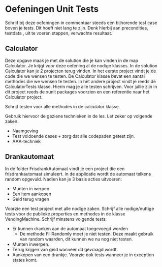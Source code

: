 # Oefeningen Unit Tests

Schrijf bij deze oefeningen in commentaar steeds een bijhorende test case boven je tests. Dit hoeft niet lang te zijn. Denk hierbij aan precondities, testdata , uit te voeren stappen, verwachte resultaat.

## Calculator

Deze opgave maak je met de solution die je kan vinden in de map Calculator.
Je krijgt voor deze oefening al de nodige klasses. In de solution Calculator kan je 2 projecten terug vinden. In het eerste project vindt je de code die we wensen te testen. De Calculator klasse bevat een aantal methodes die we wensen te testen.
In het andere project vindt je reeds de CalculatorTests klasse. Hierin mag je alle testen schrijven. Voor jullie zijn in dit project reeds de xunit packages voorzien en een referentie naar het Calculator project.

Schrijf testen voor alle methodes in de calculator klasse.

Gebruik hiervoor de geziene technieken in de les.
Let zeker op volgende zaken:

- Naamgeving
- Test voldoende cases + zorg dat alle codepaden getest zijn.
- AAA-techniek


## Drankautomaat

In de folder FrisdrankAutomaat vindt je een project die een frisdrankautomaat simuleert.
In de applicatie wordt de automaat telkens random opgevuld. Nadien kan je 3 basis acties uitvoeren:

- Munten in werpen
- Een item aankopen
- Geld terug vragen

Voorzie een test project met alle nodige zaken.
Schrijf alle nodige/nuttige tests voor de publieke properties en methodes in de klasse VendingMachine.
Schrijf minstens volgende tests:

- Er kunnen dranken aan de automaat toegevoegd worden
  - De methode FillRandomly moet je niet testen. Deze maakt gebruik van random waarden, dit kunnen we nu nog niet testen.
- Munten inwerpen.
- Terug krijgen van geld wanneer dit gevraagd wordt.
- Aankopen van een drankje. Voorzie ook tests wanneer je in exception states komt.


